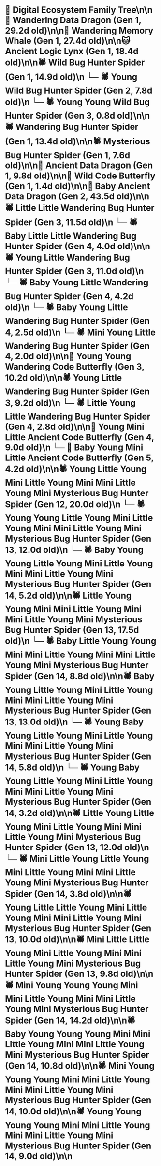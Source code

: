 # 🌳 Digital Ecosystem Family Tree\n\n🐉 Wandering Data Dragon (Gen 1, 29.2d old)\n\n🐋 Wandering Memory Whale (Gen 1, 27.4d old)\n\n🐱 Ancient Logic Lynx (Gen 1, 18.4d old)\n\n🕷️ Wild Bug Hunter Spider (Gen 1, 14.9d old)\n  └─ 🕷️ Young Wild Bug Hunter Spider (Gen 2, 7.8d old)\n    └─ 🕷️ Young Young Wild Bug Hunter Spider (Gen 3, 0.8d old)\n\n🕷️ Wandering Bug Hunter Spider (Gen 1, 13.4d old)\n\n🕷️ Mysterious Bug Hunter Spider (Gen 1, 7.6d old)\n\n🐉 Ancient Data Dragon (Gen 1, 9.8d old)\n\n🦋 Wild Code Butterfly (Gen 1, 1.4d old)\n\n🐉 Baby Ancient Data Dragon (Gen 2, 43.5d old)\n\n🕷️ Little Little Wandering Bug Hunter Spider (Gen 3, 11.5d old)\n  └─ 🕷️ Baby Little Little Wandering Bug Hunter Spider (Gen 4, 4.0d old)\n\n🕷️ Young Little Wandering Bug Hunter Spider (Gen 3, 11.0d old)\n  └─ 🕷️ Baby Young Little Wandering Bug Hunter Spider (Gen 4, 4.2d old)\n  └─ 🕷️ Baby Young Little Wandering Bug Hunter Spider (Gen 4, 2.5d old)\n  └─ 🕷️ Mini Young Little Wandering Bug Hunter Spider (Gen 4, 2.0d old)\n\n🦋 Young Young Wandering Code Butterfly (Gen 3, 10.2d old)\n\n🕷️ Young Little Wandering Bug Hunter Spider (Gen 3, 9.2d old)\n  └─ 🕷️ Little Young Little Wandering Bug Hunter Spider (Gen 4, 2.8d old)\n\n🦋 Young Mini Little Ancient Code Butterfly (Gen 4, 9.0d old)\n  └─ 🦋 Baby Young Mini Little Ancient Code Butterfly (Gen 5, 4.2d old)\n\n🕷️ Young Little Young Mini Little Young Mini Mini Little Young Mini Mysterious Bug Hunter Spider (Gen 12, 20.0d old)\n  └─ 🕷️ Young Young Little Young Mini Little Young Mini Mini Little Young Mini Mysterious Bug Hunter Spider (Gen 13, 12.0d old)\n    └─ 🕷️ Baby Young Young Little Young Mini Little Young Mini Mini Little Young Mini Mysterious Bug Hunter Spider (Gen 14, 5.2d old)\n\n🕷️ Little Young Young Mini Mini Little Young Mini Mini Little Young Mini Mysterious Bug Hunter Spider (Gen 13, 17.5d old)\n  └─ 🕷️ Baby Little Young Young Mini Mini Little Young Mini Mini Little Young Mini Mysterious Bug Hunter Spider (Gen 14, 8.8d old)\n\n🕷️ Baby Young Little Young Mini Little Young Mini Mini Little Young Mini Mysterious Bug Hunter Spider (Gen 13, 13.0d old)\n  └─ 🕷️ Young Baby Young Little Young Mini Little Young Mini Mini Little Young Mini Mysterious Bug Hunter Spider (Gen 14, 5.8d old)\n  └─ 🕷️ Young Baby Young Little Young Mini Little Young Mini Mini Little Young Mini Mysterious Bug Hunter Spider (Gen 14, 3.2d old)\n\n🕷️ Little Young Little Young Mini Little Young Mini Mini Little Young Mini Mysterious Bug Hunter Spider (Gen 13, 12.0d old)\n  └─ 🕷️ Mini Little Young Little Young Mini Little Young Mini Mini Little Young Mini Mysterious Bug Hunter Spider (Gen 14, 3.8d old)\n\n🕷️ Young Little Little Young Mini Little Young Mini Mini Little Young Mini Mysterious Bug Hunter Spider (Gen 13, 10.0d old)\n\n🕷️ Mini Little Little Young Mini Little Young Mini Mini Little Young Mini Mysterious Bug Hunter Spider (Gen 13, 9.8d old)\n\n🕷️ Mini Young Young Young Mini Mini Little Young Mini Mini Little Young Mini Mysterious Bug Hunter Spider (Gen 14, 14.2d old)\n\n🕷️ Baby Young Young Young Mini Mini Little Young Mini Mini Little Young Mini Mysterious Bug Hunter Spider (Gen 14, 10.8d old)\n\n🕷️ Mini Young Young Young Mini Mini Little Young Mini Mini Little Young Mini Mysterious Bug Hunter Spider (Gen 14, 10.0d old)\n\n🕷️ Young Young Young Young Mini Mini Little Young Mini Mini Little Young Mini Mysterious Bug Hunter Spider (Gen 14, 9.0d old)\n\n